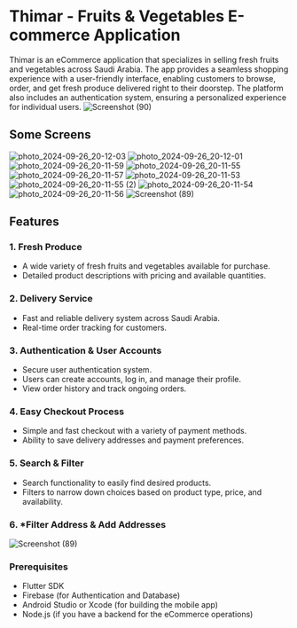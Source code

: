 # Thimar - Fruits & Vegetables E-commerce Application

Thimar is an eCommerce application that specializes in selling fresh fruits and vegetables across Saudi Arabia. The app provides a seamless shopping experience with a user-friendly interface, enabling customers to browse, order, and get fresh produce delivered right to their doorstep. The platform also includes an authentication system, ensuring a personalized experience for individual users.
![Screenshot (90)](https://github.com/user-attachments/assets/d1123a28-09ab-4aa7-8c76-7d90c3c87503)

## Some Screens
![photo_2024-09-26_20-12-03](https://github.com/user-attachments/assets/d25d482d-2f1a-47e1-b81f-4f40ddf4f518) 
![photo_2024-09-26_20-12-01](https://github.com/user-attachments/assets/ba2d951a-93d1-46b7-8d46-f086f4a8e821)
![photo_2024-09-26_20-11-59](https://github.com/user-attachments/assets/e746b9fb-bbb5-4987-903c-e046c7e97e37)
![photo_2024-09-26_20-11-55](https://github.com/user-attachments/assets/98713a05-bfa2-4130-b595-14d2f8c3aeb8)
![photo_2024-09-26_20-11-57](https://github.com/user-attachments/assets/1d70b6b0-c554-4123-8f4d-39f95bdc79d3) 
![photo_2024-09-26_20-11-53](https://github.com/user-attachments/assets/d70de0ee-9357-42ce-8fb8-6aed96b58727) 
![photo_2024-09-26_20-11-55 (2)](https://github.com/user-attachments/assets/11d22c25-7de1-4339-9100-186a6eedbf03)
![photo_2024-09-26_20-11-54](https://github.com/user-attachments/assets/55dcfadc-a9db-42f0-9955-9b1fd1d9cdbf)
![photo_2024-09-26_20-11-56](https://github.com/user-attachments/assets/191b14e7-ff74-479b-9325-deee9ae029e0)
![Screenshot (89)](https://github.com/user-attachments/assets/fab9bc6e-fbc5-4ab0-b76b-c0c9c278a570)    

## Features

### 1. **Fresh Produce**
   - A wide variety of fresh fruits and vegetables available for purchase.
   - Detailed product descriptions with pricing and available quantities.

### 2. **Delivery Service**
   - Fast and reliable delivery system across Saudi Arabia.
   - Real-time order tracking for customers.

### 3. **Authentication & User Accounts**
   - Secure user authentication system.
   - Users can create accounts, log in, and manage their profile.
   - View order history and track ongoing orders.

### 4. **Easy Checkout Process**
   - Simple and fast checkout with a variety of payment methods.
   - Ability to save delivery addresses and payment preferences.

### 5. **Search & Filter**
   - Search functionality to easily find desired products.
   - Filters to narrow down choices based on product type, price, and availability.

 ### 6. ***Filter Address & Add Addresses**
![Screenshot (89)](https://github.com/user-attachments/assets/591568cd-c675-4483-b10e-ae3533b0db0b)

### Prerequisites

- Flutter SDK
- Firebase (for Authentication and Database)
- Android Studio or Xcode (for building the mobile app)
- Node.js (if you have a backend for the eCommerce operations)


